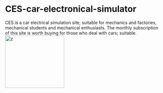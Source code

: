# CES-car-electronical-simulator
CES is a car electrical simulation site; suitable for mechanics and factories, mechanical students and mechanical enthusiasts. The monthly subscription of this site is worth buying for those who deal with cars; suitable.
<img width="193" height="171" alt="z" src="https://github.com/user-attachments/assets/0017e898-6dfa-4568-8b17-e52367ef4717" />
